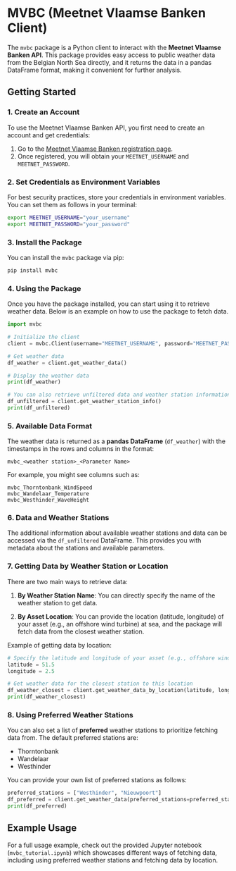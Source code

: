 
# MVBC (Meetnet Vlaamse Banken Client)

The `mvbc` package is a Python client to interact with the **Meetnet Vlaamse Banken API**. This package provides easy access to public weather data from the Belgian North Sea directly, and it returns the data in a pandas DataFrame format, making it convenient for further analysis.

## Getting Started

### 1. Create an Account

To use the Meetnet Vlaamse Banken API, you first need to create an account and get credentials:

1. Go to the [Meetnet Vlaamse Banken registration page](https://meetnetvlaamsebanken.be/account/register?signin=37ffaa0bfd8682563a8290c0d73f7f95).
2. Once registered, you will obtain your `MEETNET_USERNAME` and `MEETNET_PASSWORD`.

### 2. Set Credentials as Environment Variables

For best security practices, store your credentials in environment variables. You can set them as follows in your terminal:

```bash
export MEETNET_USERNAME="your_username"
export MEETNET_PASSWORD="your_password"
```

### 3. Install the Package

You can install the `mvbc` package via pip:

```bash
pip install mvbc
```

### 4. Using the Package

Once you have the package installed, you can start using it to retrieve weather data. Below is an example on how to use the package to fetch data.

```python
import mvbc

# Initialize the client
client = mvbc.Client(username="MEETNET_USERNAME", password="MEETNET_PASSWORD")

# Get weather data
df_weather = client.get_weather_data()

# Display the weather data
print(df_weather)

# You can also retrieve unfiltered data and weather station information
df_unfiltered = client.get_weather_station_info()
print(df_unfiltered)
```

### 5. Available Data Format

The weather data is returned as a **pandas DataFrame** (`df_weather`) with the timestamps in the rows and columns in the format:

```text
mvbc_<weather station>_<Parameter Name>
```

For example, you might see columns such as:

```text
mvbc_Thorntonbank_WindSpeed
mvbc_Wandelaar_Temperature
mvbc_Westhinder_WaveHeight
```

### 6. Data and Weather Stations

The additional information about available weather stations and data can be accessed via the `df_unfiltered` DataFrame. This provides you with metadata about the stations and available parameters.

### 7. Getting Data by Weather Station or Location

There are two main ways to retrieve data:

1. **By Weather Station Name**: You can directly specify the name of the weather station to get data.
   
2. **By Asset Location**: You can provide the location (latitude, longitude) of your asset (e.g., an offshore wind turbine) at sea, and the package will fetch data from the closest weather station.

Example of getting data by location:

```python
# Specify the latitude and longitude of your asset (e.g., offshore wind turbine)
latitude = 51.5
longitude = 2.5

# Get weather data for the closest station to this location
df_weather_closest = client.get_weather_data_by_location(latitude, longitude)
print(df_weather_closest)
```

### 8. Using Preferred Weather Stations

You can also set a list of **preferred** weather stations to prioritize fetching data from. The default preferred stations are:

- Thorntonbank
- Wandelaar
- Westhinder

You can provide your own list of preferred stations as follows:

```python
preferred_stations = ["Westhinder", "Nieuwpoort"]
df_preferred = client.get_weather_data(preferred_stations=preferred_stations)
print(df_preferred)
```

## Example Usage

For a full usage example, check out the provided Jupyter notebook (`mvbc_tutorial.ipynb`) which showcases different ways of fetching data, including using preferred weather stations and fetching data by location.